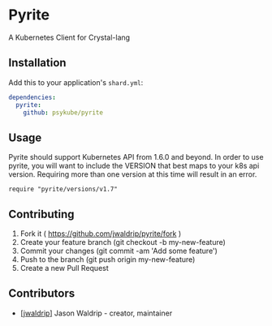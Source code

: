 # Pyrite

A Kubernetes Client for Crystal-lang

## Installation

Add this to your application's `shard.yml`:

```yaml
dependencies:
  pyrite:
    github: psykube/pyrite
```

## Usage

Pyrite should support Kubernetes API from 1.6.0 and beyond. In order to use 
pyrite, you will want to include the VERSION that best maps to your k8s api version.
Requiring more than one version at this time will result in an error.

```crystal
require "pyrite/versions/v1.7"
```

## Contributing

1. Fork it ( https://github.com/jwaldrip/pyrite/fork )
2. Create your feature branch (git checkout -b my-new-feature)
3. Commit your changes (git commit -am 'Add some feature')
4. Push to the branch (git push origin my-new-feature)
5. Create a new Pull Request

## Contributors

- [[jwaldrip]](https://github.com/jwaldrip) Jason Waldrip - creator, maintainer
